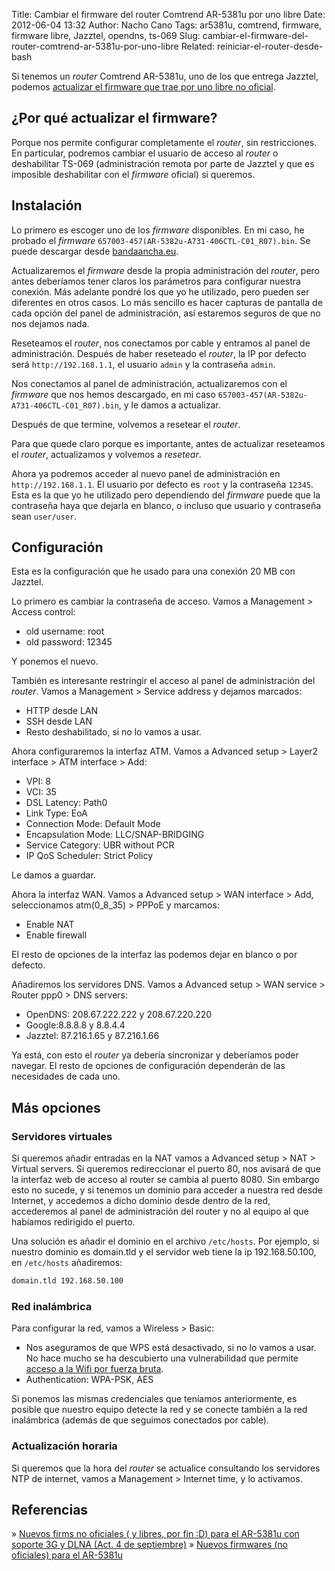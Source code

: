 Title: Cambiar el firmware del router Comtrend AR-5381u por uno libre
Date: 2012-06-04 13:32
Author: Nacho Cano
Tags: ar5381u, comtrend, firmware, firmware libre, Jazztel, opendns, ts-069
Slug: cambiar-el-firmware-del-router-comtrend-ar-5381u-por-uno-libre
Related: reiniciar-el-router-desde-bash

Si tenemos un _router_ Comtrend AR-5381u, uno de los que entrega
Jazztel, podemos [actualizar el firmware que trae por uno libre no
oficial][].

¿Por qué actualizar el firmware?
--------------------------------

Porque nos permite configurar completamente el _router_, sin
restricciones. En particular, podremos cambiar el usuario de acceso al
_router_ o deshabilitar TS-069 (administración remota por parte de
Jazztel y que es imposible deshabilitar con el _firmware_ oficial) si
queremos.


Instalación
-----------

Lo primero es escoger uno de los _firmware_ disponibles. En mi caso, he
probado el _firmware_ `657003-457(AR-5382u-A731-406CTL-C01_R07).bin`. Se
puede descargar desde [bandaancha.eu][].

Actualizaremos el _firmware_ desde la propia administración del
_router_, pero antes deberíamos tener claros los parámetros para
configurar nuestra conexión. Más adelante pondré los que yo he
utilizado, pero pueden ser diferentes en otros casos. Lo más sencillo es
hacer capturas de pantalla de cada opción del panel de administración,
así estaremos seguros de que no nos dejamos nada.

Reseteamos el _router_, nos conectamos por cable y entramos al panel de
administración. Después de haber reseteado el _router_, la IP por
defecto será `http://192.168.1.1`, el usuario `admin` y la contraseña
`admin`.

Nos conectamos al panel de administración, actualizaremos con el
_firmware_ que nos hemos descargado, en mi caso
`657003-457(AR-5382u-A731-406CTL-C01_R07).bin`, y le damos a actualizar.

Después de que termine, volvemos a resetear el _router_.

Para que quede claro porque es importante, antes de actualizar
reseteamos el _router_, actualizamos y volvemos a _resetear_.

Ahora ya podremos acceder al nuevo panel de administración en
`http://192.168.1.1`. El usuario por defecto es `root` y la contraseña
`12345`. Esta es la que yo he utilizado pero dependiendo del _firmware_
puede que la contraseña haya que dejarla en blanco, o incluso que
usuario y contraseña sean `user/user`.

Configuración
-------------

Esta es la configuración que he usado para una conexión 20 MB con
Jazztel.

Lo primero es cambiar la contraseña de acceso. Vamos a Management >
Access control:

-   old username: root
-   old password: 12345

Y ponemos el nuevo.

También es interesante restringir el acceso al panel de administración
del _router_. Vamos a Management > Service address y dejamos marcados:

-   HTTP desde LAN
-   SSH desde LAN
-   Resto deshabilitado, si no lo vamos a usar.

Ahora configuraremos la interfaz ATM. Vamos a Advanced setup > Layer2
interface > ATM interface > Add:

-   VPI: 8
-   VCI: 35
-   DSL Latency: Path0
-   Link Type: EoA
-   Connection Mode: Default Mode
-   Encapsulation Mode: LLC/SNAP-BRIDGING
-   Service Category: UBR without PCR
-   IP QoS Scheduler: Strict Policy

Le damos a guardar.

Ahora la interfaz WAN. Vamos a Advanced setup > WAN interface > Add,
seleccionamos atm(0_8_35) > PPPoE y marcamos:

-   Enable NAT
-   Enable firewall

El resto de opciones de la interfaz las podemos dejar en blanco o por
defecto.

Añadiremos los servidores DNS. Vamos a Advanced setup > WAN service >
Router ppp0 > DNS servers:

-   OpenDNS: 208.67.222.222 y 208.67.220.220
-   Google:8.8.8.8 y 8.8.4.4
-   Jazztel: 87.216.1.65 y 87.216.1.66

Ya está, con esto el _router_ ya debería sincronizar y deberíamos poder
navegar. El resto de opciones de configuración dependerán de las
necesidades de cada uno.

Más opciones
------------

### Servidores virtuales

Si queremos añadir entradas en la NAT vamos a Advanced setup > NAT >
Virtual servers. Si queremos redireccionar el puerto 80, nos avisará de
que la interfaz web de acceso al router se cambia al puerto 8080. Sin
embargo esto no sucede, y si tenemos un dominio para acceder a nuestra
red desde Internet, y accedemos a dicho dominio desde dentro de la red,
accederemos al panel de administración del router y no al equipo al que
habíamos redirigido el puerto.

Una solución es añadir el dominio en el archivo `/etc/hosts`. Por
ejemplo, si nuestro dominio es domain.tld y el servidor web tiene la ip
192.168.50.100, en `/etc/hosts` añadiremos:

```bash
domain.tld 192.168.50.100
```

### Red inalámbrica

Para configurar la red, vamos a Wireless > Basic:

-   Nos aseguramos de que WPS está desactivado, si no lo vamos a usar.
    No hace mucho se ha descubierto una vulnerabilidad que permite
    [acceso a la Wifi por fuerza bruta][].
-   Authentication: WPA-PSK, AES

Si ponemos las mismas credenciales que teníamos anteriormente, es
posible que nuestro equipo detecte la red y se conecte también a la red
inalámbrica (además de que seguimos conectados por cable).

### Actualización horaria

Si queremos que la hora del _router_ se actualice consultando los
servidores NTP de internet, vamos a Management > Internet time, y lo
activamos.

Referencias
-----------

» [Nuevos firms no oficiales ( y libres, por fin :D) para el AR-5381u
con soporte 3G y DLNA (Act. 4 de septiembre)][actualizar el firmware que
trae por uno libre no oficial]
» [Nuevos firmwares (no oficiales) para el AR-5381u][]

  [actualizar el firmware que trae por uno libre no oficial]: http://bandaancha.eu/tema/1684224/nuevos-firms-no-oficiales-libres-fin-d-ar-5381u-soporte-3g-dlna-act-4-septiembre
    "actualizar el firmware que trae por uno libre no oficial"
  [bandaancha.eu]: http://bandaancha.eu/store/Jazztel/AR5381NOF.zip
    "bandaancha.eu"
  [acceso a la Wifi por fuerza bruta]: http://bandaancha.eu/articulos/vulnerabilidad-wps-permite-ataques-8214
    "acceso a la Wifi por fuerza bruta"
  [Nuevos firmwares (no oficiales) para el AR-5381u]: http://bandaancha.eu/tema/1680034/nuevos-firmwares-no-oficiales-ar-5381u
    "Nuevos firmwares (no oficiales) para el AR-5381u"
